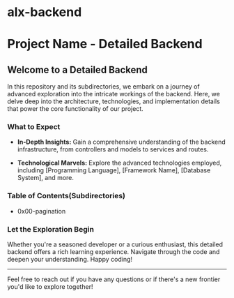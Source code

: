 # alx-backend

# Project Name - Detailed Backend

## Welcome to a Detailed Backend

In this repository and its subdirectories, we embark on a journey of advanced exploration into the intricate workings of the backend. Here, we delve deep into the architecture, technologies, and implementation details that power the core functionality of our project.

### What to Expect

- **In-Depth Insights:** Gain a comprehensive understanding of the backend infrastructure, from controllers and models to services and routes.

- **Technological Marvels:** Explore the advanced technologies employed, including [Programming Language], [Framework Name], [Database System], and more.

### Table of Contents(Subdirectories)

- 0x00-pagination

### Let the Exploration Begin

Whether you're a seasoned developer or a curious enthusiast, this detailed backend offers a rich learning experience. Navigate through the code and deepen your understanding.
Happy coding!

---

Feel free to reach out if you have any questions or if there's a new frontier you'd like to explore together!
